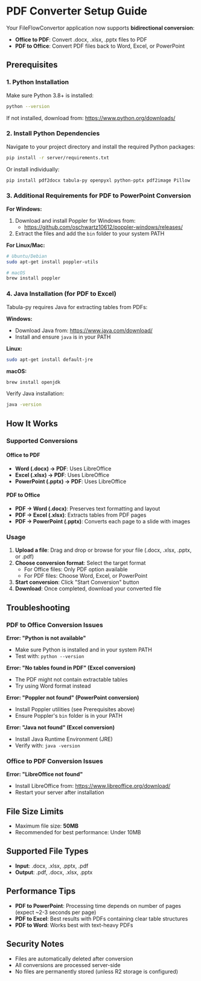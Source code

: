 # PDF Converter Setup Guide

Your FileFlowConvertor application now supports **bidirectional conversion**:
- **Office to PDF**: Convert .docx, .xlsx, .pptx files to PDF
- **PDF to Office**: Convert PDF files back to Word, Excel, or PowerPoint

## Prerequisites

### 1. Python Installation
Make sure Python 3.8+ is installed:
```bash
python --version
```

If not installed, download from: https://www.python.org/downloads/

### 2. Install Python Dependencies
Navigate to your project directory and install the required Python packages:

```bash
pip install -r server/requirements.txt
```

Or install individually:
```bash
pip install pdf2docx tabula-py openpyxl python-pptx pdf2image Pillow
```

### 3. Additional Requirements for PDF to PowerPoint Conversion

**For Windows:**
1. Download and install Poppler for Windows from:
   - https://github.com/oschwartz10612/poppler-windows/releases/
2. Extract the files and add the `bin` folder to your system PATH

**For Linux/Mac:**
```bash
# Ubuntu/Debian
sudo apt-get install poppler-utils

# macOS
brew install poppler
```

### 4. Java Installation (for PDF to Excel)
Tabula-py requires Java for extracting tables from PDFs:

**Windows:**
- Download Java from: https://www.java.com/download/
- Install and ensure `java` is in your PATH

**Linux:**
```bash
sudo apt-get install default-jre
```

**macOS:**
```bash
brew install openjdk
```

Verify Java installation:
```bash
java -version
```

## How It Works

### Supported Conversions

#### Office to PDF
- **Word (.docx) → PDF**: Uses LibreOffice
- **Excel (.xlsx) → PDF**: Uses LibreOffice
- **PowerPoint (.pptx) → PDF**: Uses LibreOffice

#### PDF to Office
- **PDF → Word (.docx)**: Preserves text formatting and layout
- **PDF → Excel (.xlsx)**: Extracts tables from PDF pages
- **PDF → PowerPoint (.pptx)**: Converts each page to a slide with images

### Usage

1. **Upload a file**: Drag and drop or browse for your file (.docx, .xlsx, .pptx, or .pdf)
2. **Choose conversion format**: Select the target format
   - For Office files: Only PDF option available
   - For PDF files: Choose Word, Excel, or PowerPoint
3. **Start conversion**: Click "Start Conversion" button
4. **Download**: Once completed, download your converted file

## Troubleshooting

### PDF to Office Conversion Issues

**Error: "Python is not available"**
- Make sure Python is installed and in your system PATH
- Test with: `python --version`

**Error: "No tables found in PDF" (Excel conversion)**
- The PDF might not contain extractable tables
- Try using Word format instead

**Error: "Poppler not found" (PowerPoint conversion)**
- Install Poppler utilities (see Prerequisites above)
- Ensure Poppler's `bin` folder is in your PATH

**Error: "Java not found" (Excel conversion)**
- Install Java Runtime Environment (JRE)
- Verify with: `java -version`

### Office to PDF Conversion Issues

**Error: "LibreOffice not found"**
- Install LibreOffice from: https://www.libreoffice.org/download/
- Restart your server after installation

## File Size Limits
- Maximum file size: **50MB**
- Recommended for best performance: Under 10MB

## Supported File Types
- **Input**: .docx, .xlsx, .pptx, .pdf
- **Output**: .pdf, .docx, .xlsx, .pptx

## Performance Tips
- **PDF to PowerPoint**: Processing time depends on number of pages (expect ~2-3 seconds per page)
- **PDF to Excel**: Best results with PDFs containing clear table structures
- **PDF to Word**: Works best with text-heavy PDFs

## Security Notes
- Files are automatically deleted after conversion
- All conversions are processed server-side
- No files are permanently stored (unless R2 storage is configured)
